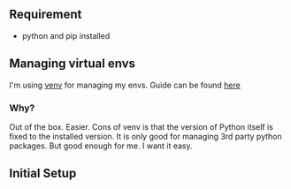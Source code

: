 ## Requirement
- python and pip installed

## Managing virtual envs
I'm using [venv](https://docs.python.org/3/library/venv.html) for managing my envs. Guide can be found [here](https://packaging.python.org/guides/installing-using-pip-and-virtual-environments/#creating-a-virtual-environment)

### Why?
Out of the box. Easier. Cons of venv is that the version of Python itself is fixed to the installed version. It is only good for managing 3rd party python packages. But good enough for me. I want it easy.

## Initial Setup

